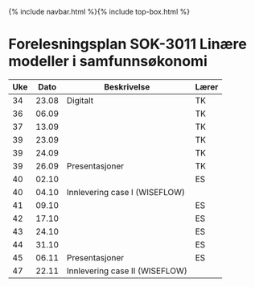 {% include navbar.html %}{% include top-box.html %}
# Forelesningsplan  SOK-3011 Linære modeller i samfunnsøkonomi 

| Uke | Dato       | Beskrivelse                | Lærer   |
|-----|------------|----------------------------|---------|
| 34  | 23.08 | Digitalt | TK |
| 36  | 06.09 |        | TK |
| 37  | 13.09 |       | TK |
| 39  | 23.09 |       | TK |
| 39  | 24.09 |       | TK |
| 39  | 26.09 | Presentasjoner       | TK |
| 40  | 02.10 |       | ES|
| 40  | 04.10 | Innlevering case I (WISEFLOW)         |         |
| 41  | 09.10 |       | ES|
| 42  | 17.10 |       | ES|
| 43  | 24.10 |       | ES|
| 44  | 31.10 |       | ES|
| 45  | 06.11 | Presentasjoner       | ES|
| 47  | 22.11 | Innlevering case II (WISEFLOW)         |         |






